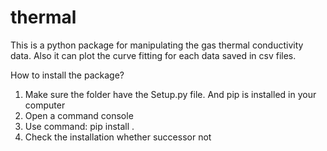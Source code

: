 # thermal
This is a python package for manipulating the gas thermal conductivity data. 
Also it can plot the curve fitting for each data saved in csv files.

How to install the package?
1. Make sure the folder have the Setup.py file. And pip is installed in your computer
2. Open a command console
3. Use command: pip install .
4. Check the installation whether successor not
